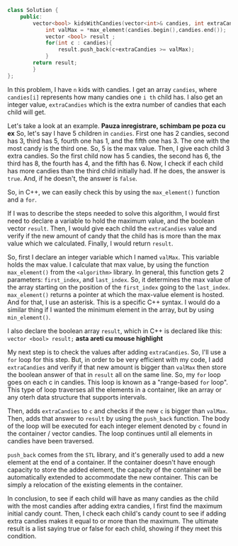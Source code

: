 ```cpp
class Solution {
    public:
        vector<bool> kidsWithCandies(vector<int>& candies, int extraCandies) {
            int valMax = *max_element(candies.begin(),candies.end());
            vector <bool> result ;
            for(int c : candies){
                result.push_back(c+extraCandies >= valMax);
            }
        return result;
        }
};
```

In this problem, I have `n` kids with candies. I get an array `candies`, where `candies[i]` represents how many candies one `i th` child has. I also get an integer value, `extraCandies` which is the extra number of candies that each child will get.

Let's take a look at an example.  **Pauza inregistrare, schimbam pe poza cu ex**
So, let's say I have 5 children in `candies`. First one has 2 candies, second has 3, third has 5, fourth one has 1, and the fifth one has 3.
The one with the most candy is the third one. So, 5 is the max value.
Then, I give each child 3 extra candies. So the first child now has 5 candies, the second has 6, the third has 8, the fourth has 4, and the fifth has 6.
Now, I check if each child has more candies than the third child initially had. If he does, the answer is `true`. And, if he doesn't, the answer is `false`.

So, in C++, we can easily check this by using the `max_element()` function and a `for`.

If I was to describe the steps needed to solve this algorithm, I would first need to declare a variable to hold the maximum value, and the boolean vector `result`. Then, I would give each child the `extraCandies` value and verify if the new amount of candy that the child has is more than the max value which we calculated. Finally, I would return `result`.

So, first I declare an integer variable which I named `valMax`. This variable holds the max value. I calculate that max value, by using the function `max_element()` from the `<algorithm>` library. In general, this function gets 2 parameters: `first_index`, and `last_index`. So, it determines the max value of the array starting on the position of the `first_index` going to the `last_index`.
`max_element()` returns a pointer at which the max-value element is hosted. And for that, I use an asterisk. This is a specific C++ syntax. I would do a similar thing if I wanted the minimum element in the array, but by using `min_element()`.

I also declare the boolean array `result`, which in C++ is declared like this:
`vector <bool> result;` **asta areti cu mouse highlight**

My next step is to check the values after adding `extraCandies`. So, I'll use a `for` loop for this step. But, in order to be very efficient with my code, I add `extraCandies` and verify if that new amount is bigger than `valMax` then store the boolean answer of that in `result` all on the same line.
So, my `for` loop goes on each c in candies. This loop is known as a "range-based `for` loop". This type of loop traverses all the elements in a container, like an array or any oterh data structure that supports intervals.

Then, adds `extraCandies` to `c` and checks if the new `c` is bigger than `valMax`. Then, adds that answer to `result` by using the `push_back` function.
The body of the loop will be executed for each integer element denoted by `c` found in the container / vector candies. The loop continues until all elements in candies have been traversed.

`push_back` comes from the `STL` library, and it's generally used to add a new element at the end of a container. If the container doesn't have enough capacity to store the added element, the capacity of the container will be automatically extended to accommodate the new container. This can be simply a relocation of the existing elements in the container.

In conclusion, to see if each child will have as many candies as the child with the most candies after adding extra candies, I first find the maximum initial candy count. Then, I check each child's candy count to see if adding extra candies makes it equal to or more than the maximum. The ultimate result is a list saying true or false for each child, showing if they meet this condition.
